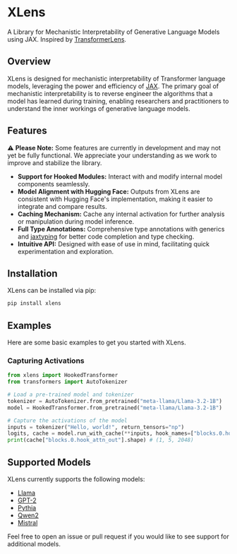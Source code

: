 # XLens

A Library for Mechanistic Interpretability of Generative Language Models using JAX. Inspired by [TransformerLens](https://github.com/TransformerLensOrg/TransformerLens).

## Overview

XLens is designed for mechanistic interpretability of Transformer language models, leveraging the power and efficiency of [JAX](https://github.com/jax-ml/jax). The primary goal of mechanistic interpretability is to reverse engineer the algorithms that a model has learned during training, enabling researchers and practitioners to understand the inner workings of generative language models.

## Features

⚠️ **Please Note:** Some features are currently in development and may not yet be fully functional. We appreciate your understanding as we work to improve and stabilize the library.

- **Support for Hooked Modules:** Interact with and modify internal model components seamlessly.
- **Model Alignment with Hugging Face:** Outputs from XLens are consistent with Hugging Face's implementation, making it easier to integrate and compare results.
- **Caching Mechanism:** Cache any internal activation for further analysis or manipulation during model inference.
- **Full Type Annotations:** Comprehensive type annotations with generics and [jaxtyping](https://github.com/patrick-kidger/jaxtyping) for better code completion and type checking.
- **Intuitive API:** Designed with ease of use in mind, facilitating quick experimentation and exploration.

## Installation

XLens can be installed via pip:

```bash
pip install xlens
```

## Examples

Here are some basic examples to get you started with XLens.

### Capturing Activations

```python
from xlens import HookedTransformer
from transformers import AutoTokenizer

# Load a pre-trained model and tokenizer
tokenizer = AutoTokenizer.from_pretrained("meta-llama/Llama-3.2-1B")
model = HookedTransformer.from_pretrained("meta-llama/Llama-3.2-1B")

# Capture the activations of the model
inputs = tokenizer("Hello, world!", return_tensors="np")
logits, cache = model.run_with_cache(**inputs, hook_names=["blocks.0.hook_attn_out"])
print(cache["blocks.0.hook_attn_out"].shape) # (1, 5, 2048)
```

## Supported Models

XLens currently supports the following models:

- [Llama](https://www.llama.com/)
- [GPT-2](https://huggingface.co/gpt2)
- [Pythia](https://github.com/EleutherAI/pythia)
- [Qwen2](https://github.com/QwenLM/Qwen2.5)
- [Mistral](https://mistral.ai/)

Feel free to open an issue or pull request if you would like to see support for additional models.

